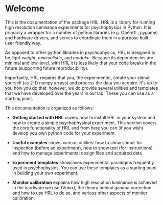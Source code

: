 # Welcome

This is the documentation of the package HRL. 
HRL is a library for running high resolution luminance experiments for 
psychophysics in Python. It is primarily a wrapper for a number of 
python libraries (e.g. OpenGL, pygame) and hardware drivers, and serves to 
coordinate them in a purpose built, user friendly way.

As opposed to other python libraries in psychophysics, HRL is designed 
to be *light-weight*, *minimalistic*, and *modular*. 
Because its dependencies are minimal and low-level, with HRL it is less likely that 
your code breaks in the future (supporting future reproducibility).

Importantly, HRL requires that you, the experimenter, create your 
stimuli yourself (as 2-D numpy arrays) and process the data
you acquire. It's up to you how you do that; however, we do provide
several utilities and templates that we have developed 
over the years in our lab. These you can use as a starting point.


This documentation is organized as follows:

- **Getting started with HRL** covers how to install HRL in your system and how to 
create a simple psychophysical experiment. This section covers the 
core functionality of HRL and from here you can (if you wish) 
develop you own python code for your experiment.

- **Useful examples** shows various utilities: how to 
 show stimuli for inspection (before an experiment), how to show text 
 (for instructions) and how to manage experimental design files and 
 acquired data
 
- **Experiment templates** showcases experimental paradigms
frequently used in psychophysics. You can use these templates as a starting
point in building your own experiment.

- **Monitor calibration** explains how high resolution luminance is achieved
in the hardware we use (Vpixx), the theory behind gamma correction and how 
to use HRL to do so, and various other aspects of monitor calibration.



